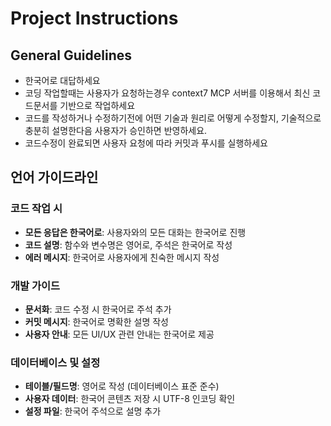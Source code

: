 # Project Instructions

## General Guidelines
- 한국어로 대답하세요
- 코딩 작업할때는 사용자가 요청하는경우 context7 MCP 서버를 이용해서 최신 코드문서를 기반으로 작업하세요
- 코드를 작성하거나 수정하기전에 어떤 기술과 원리로 어떻게 수정할지, 기술적으로 충분히 설명한다음 사용자가 승인하면 반영하세요.
- 코드수정이 완료되면 사용자 요청에 따라 커밋과 푸시를 실행하세요

## 언어 가이드라인

### 코드 작업 시
- **모든 응답은 한국어로**: 사용자와의 모든 대화는 한국어로 진행
- **코드 설명**: 함수와 변수명은 영어로, 주석은 한국어로 작성
- **에러 메시지**: 한국어로 사용자에게 친숙한 메시지 작성

### 개발 가이드
- **문서화**: 코드 수정 시 한국어로 주석 추가
- **커밋 메시지**: 한국어로 명확한 설명 작성
- **사용자 안내**: 모든 UI/UX 관련 안내는 한국어로 제공

### 데이터베이스 및 설정
- **테이블/필드명**: 영어로 작성 (데이터베이스 표준 준수)
- **사용자 데이터**: 한국어 콘텐츠 저장 시 UTF-8 인코딩 확인
- **설정 파일**: 한국어 주석으로 설명 추가